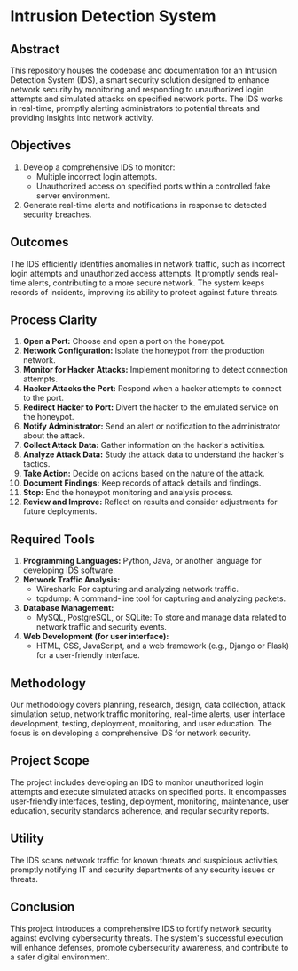 # Intrusion Detection System

## Abstract
This repository houses the codebase and documentation for an Intrusion Detection System (IDS), a smart security solution designed to enhance network security by monitoring and responding to unauthorized login attempts and simulated attacks on specified network ports. The IDS works in real-time, promptly alerting administrators to potential threats and providing insights into network activity.

## Objectives
1. Develop a comprehensive IDS to monitor:
   - Multiple incorrect login attempts.
   - Unauthorized access on specified ports within a controlled fake server environment.
2. Generate real-time alerts and notifications in response to detected security breaches.

## Outcomes
The IDS efficiently identifies anomalies in network traffic, such as incorrect login attempts and unauthorized access attempts. It promptly sends real-time alerts, contributing to a more secure network. The system keeps records of incidents, improving its ability to protect against future threats.

## Process Clarity
1. **Open a Port:** Choose and open a port on the honeypot.
2. **Network Configuration:** Isolate the honeypot from the production network.
3. **Monitor for Hacker Attacks:** Implement monitoring to detect connection attempts.
4. **Hacker Attacks the Port:** Respond when a hacker attempts to connect to the port.
5. **Redirect Hacker to Port:** Divert the hacker to the emulated service on the honeypot.
6. **Notify Administrator:** Send an alert or notification to the administrator about the attack.
7. **Collect Attack Data:** Gather information on the hacker's activities.
8. **Analyze Attack Data:** Study the attack data to understand the hacker's tactics.
9. **Take Action:** Decide on actions based on the nature of the attack.
10. **Document Findings:** Keep records of attack details and findings.
11. **Stop:** End the honeypot monitoring and analysis process.
12. **Review and Improve:** Reflect on results and consider adjustments for future deployments.

## Required Tools
1. **Programming Languages:** Python, Java, or another language for developing IDS software.
2. **Network Traffic Analysis:**
   - Wireshark: For capturing and analyzing network traffic.
   - tcpdump: A command-line tool for capturing and analyzing packets.
3. **Database Management:**
   - MySQL, PostgreSQL, or SQLite: To store and manage data related to network traffic and security events.
4. **Web Development (for user interface):**
   - HTML, CSS, JavaScript, and a web framework (e.g., Django or Flask) for a user-friendly interface.

## Methodology
Our methodology covers planning, research, design, data collection, attack simulation setup, network traffic monitoring, real-time alerts, user interface development, testing, deployment, monitoring, and user education. The focus is on developing a comprehensive IDS for network security.

## Project Scope
The project includes developing an IDS to monitor unauthorized login attempts and execute simulated attacks on specified ports. It encompasses user-friendly interfaces, testing, deployment, monitoring, maintenance, user education, security standards adherence, and regular security reports.

## Utility
The IDS scans network traffic for known threats and suspicious activities, promptly notifying IT and security departments of any security issues or threats.

## Conclusion
This project introduces a comprehensive IDS to fortify network security against evolving cybersecurity threats. The system's successful execution will enhance defenses, promote cybersecurity awareness, and contribute to a safer digital environment.
